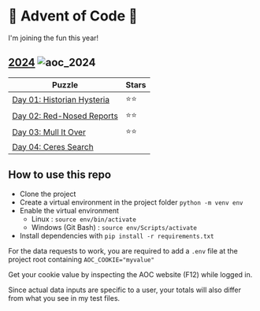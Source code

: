 # 🎄 Advent of Code 🎄

I'm joining the fun this year!


## [2024](https://github.com/aurechabnv/advent-of-code/tree/main/2024) ![aoc_2024](https://github.com/aurechabnv/advent-of-code/actions/workflows/aoc_2024.yml/badge.svg)

| Puzzle                                                                                                   | Stars |
|----------------------------------------------------------------------------------------------------------|-------|
| [Day 01: Historian Hysteria](https://github.com/aurechabnv/advent-of-code/blob/main/2024/day_1/day_1.py) | ⭐⭐    | 
| [Day 02: Red-Nosed Reports](https://github.com/aurechabnv/advent-of-code/blob/main/2024/day_2/day_2.py)  | ⭐⭐    | 
| [Day 03: Mull It Over](https://github.com/aurechabnv/advent-of-code/blob/main/2024/day_3/day_3.py)       | ⭐⭐    | 
| [Day 04: Ceres Search](https://github.com/aurechabnv/advent-of-code/blob/main/2024/day_4/day_4.py)       |       | 


## How to use this repo

- Clone the project
- Create a virtual environment in the project folder `python -m venv env`
- Enable the virtual environment
  - Linux : `source env/bin/activate`
  - Windows (Git Bash) : `source env/Scripts/activate`
- Install dependencies with `pip install -r requirements.txt`

For the data requests to work, you are required to add a `.env` file at the project root containing `AOC_COOKIE="myvalue"`

Get your cookie value by inspecting the AOC website (F12) while logged in.

Since actual data inputs are specific to a user, your totals will also differ from what you see in my test files.
